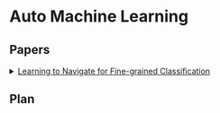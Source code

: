 

# Auto Machine Learning

## Papers
<details>
<summary>
 <a href="https://arxiv.org/abs/1809.00287">Learning to Navigate for Fine-grained Classification</a> 
</summary>
This paper is about meta-learning. </details>

## Plan 

